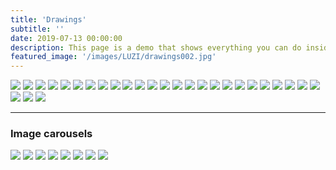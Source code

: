 ```yaml
---
title: 'Drawings'
subtitle: ''
date: 2019-07-13 00:00:00
description: This page is a demo that shows everything you can do inside portfolio and blog posts.
featured_image: '/images/LUZI/drawings002.jpg'
---
```




<div class="gallery" data-columns=“4”>
	<img src="/images/LUZI/drawings003.jpg">
	<img src="/images/LUZI/drawings004.jpg">
	<img src="/images/LUZI/drawings005.jpg">
	<img src="/images/LUZI/drawings006.jpg">
	<img src="/images/LUZI/drawings007.jpg">
	<img src="/images/LUZI/drawings008.jpg">
	<img src="/images/LUZI/drawings009.jpg">
	<img src="/images/LUZI/drawings010.jpg">
	<img src="/images/LUZI/drawings011.jpg">
	<img src="/images/LUZI/drawings012.jpg">
	<img src="/images/LUZI/drawings013.jpg">
	<img src="/images/LUZI/drawings014.jpg">
        <img src="/images/LUZI/drawings015.jpg">
        <img src="/images/LUZI/drawings016.jpg">
        <img src="/images/LUZI/drawings017.jpg">
        <img src="/images/LUZI/drawings018.jpg">
        <img src="/images/LUZI/drawings019.jpg">
        <img src="/images/LUZI/toolight2.jpg">
        <img src="/images/LUZI/drawings022.jpg">
        <img src="/images/LUZI/drawings023.jpg">
        <img src="/images/LUZI/drawings024.jpg">
        <img src="/images/LUZI/drawings026.jpg">
        <img src="/images/LUZI/drawings027.jpg">
        <img src="/images/LUZI/drawings028.jpg">
        <img src="/images/LUZI/drawings029.jpg">
        <img src="/images/LUZI/toolight3.jpg">
        <img src="/images/LUZI/toolight4.jpg">
        <img src="/images/LUZI/toolight5.jpg">
</div>


---

### Image carousels

<div class="gallery" data-columns="1">
	<img src="/images/LUZI/drawings015.jpg">
	<img src="/images/LUZI/drawings016.jpg">
	<img src="/images/LUZI/drawings017.jpg">
	<img src="/images/LUZI/drawings018.jpg">
	<img src="/images/LUZI/drawings019.jpg">
	<img src="/images/LUZI/drawings020.jpg">
	<img src="/images/LUZI/drawings021.jpg">
	<img src="/images/LUZI/drawings023.jpg">
</div>

